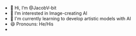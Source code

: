 - 👋 Hi, I’m @JacobV-bit
- 👀 I’m interested in Image-creating AI
- 🌱 I'm currently learning to develop artistic models with AI
- 😄 Pronouns: He/His
- 

<!---
JacobV-bit/JacobV-bit is a ✨ special ✨ repository because its `README.md` (this file) appears on your GitHub profile.
You can click the Preview link to take a look at your changes.
--->
